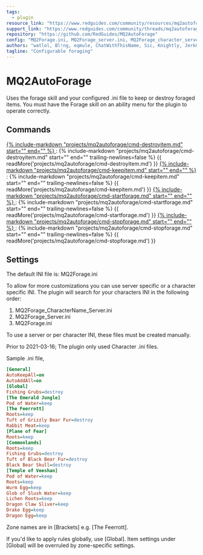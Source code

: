 ```yaml
---
tags:
  - plugin
resource_link: "https://www.redguides.com/community/resources/mq2autoforage.99/"
support_link: "https://www.redguides.com/community/threads/mq2autoforage.29773/"
repository: "https://github.com/RedGuides/MQ2AutoForage"
config: "MQ2Forage.ini, MQ2Forage_server.ini, MQ2Forage_character_server.ini"
authors: "watlol, Bl!ng, eqmule, ChatWithThisName, Sic, Knightly, JerkChicken, GoldenFrog"
tagline: "Configurable foraging"
---
```


# MQ2AutoForage
<!--desc-start-->
Uses the forage skill and your configured .ini file to keep or destroy foraged items. You must have the Forage skill on an ability menu for the plugin to operate correctly.
<!--desc-end-->

## Commands

<a href="cmd-destroyitem/">
{% 
  include-markdown "projects/mq2autoforage/cmd-destroyitem.md" 
  start="<!--cmd-syntax-start-->" 
  end="<!--cmd-syntax-end-->" 
%}
</a>
:    {% include-markdown "projects/mq2autoforage/cmd-destroyitem.md" 
        start="<!--cmd-desc-start-->" 
        end="<!--cmd-desc-end-->" 
        trailing-newlines=false 
     %} {{ readMore('projects/mq2autoforage/cmd-destroyitem.md') }}

<a href="cmd-keepitem/">
{% 
  include-markdown "projects/mq2autoforage/cmd-keepitem.md" 
  start="<!--cmd-syntax-start-->" 
  end="<!--cmd-syntax-end-->" 
%}
</a>
:    {% include-markdown "projects/mq2autoforage/cmd-keepitem.md" 
        start="<!--cmd-desc-start-->" 
        end="<!--cmd-desc-end-->" 
        trailing-newlines=false 
     %} {{ readMore('projects/mq2autoforage/cmd-keepitem.md') }}

<a href="cmd-startforage/">
{% 
  include-markdown "projects/mq2autoforage/cmd-startforage.md" 
  start="<!--cmd-syntax-start-->" 
  end="<!--cmd-syntax-end-->" 
%}
</a>
:    {% include-markdown "projects/mq2autoforage/cmd-startforage.md" 
        start="<!--cmd-desc-start-->" 
        end="<!--cmd-desc-end-->" 
        trailing-newlines=false 
     %} {{ readMore('projects/mq2autoforage/cmd-startforage.md') }}

<a href="cmd-stopforage/">
{% 
  include-markdown "projects/mq2autoforage/cmd-stopforage.md" 
  start="<!--cmd-syntax-start-->" 
  end="<!--cmd-syntax-end-->" 
%}
</a>
:    {% include-markdown "projects/mq2autoforage/cmd-stopforage.md" 
        start="<!--cmd-desc-start-->" 
        end="<!--cmd-desc-end-->" 
        trailing-newlines=false 
     %} {{ readMore('projects/mq2autoforage/cmd-stopforage.md') }}

## Settings

The default INI file is: MQ2Forage.ini

To allow for more customizations you can use server specific or a character specific INI. The plugin will search for your characters INI in the following order:

1. MQ2Forage_CharacterName_Server.ini
2. MQ2Forage_Server.ini
3. MQ2Forage.ini

To use a server or per character INI, these files must be created manually.

Prior to 2021-03-16; The plugin only used Character .ini files.

Sample .ini file,

```ini
[General]
AutoKeepAll=on
AutoAddAll=on
[Global]
Fishing Grubs=destroy
[The Emerald Jungle]
Pod of Water=keep
[The Feerrott]
Roots=keep
Tuft of Grizzly Bear Fur=destroy
Rabbit Meat=keep
[Plane of Fear]
Roots=keep
[Commonlands]
Roots=keep
Fishing Grubs=destroy
Tuft of Black Bear Fur=destroy
Black Bear Skull=destroy
[Temple of Veeshan]
Pod of Water=keep
Roots=keep
Wurm Egg=keep
Glob of Slush Water=keep
Lichen Roots=keep
Dragon Claw Sliver=keep
Drake Egg=keep
Dragon Egg=keep
```

Zone names are in [Brackets] e.g. [The Feerrott]. 

If you'd like to apply rules globally, use [Global]. Item settings under [Global] will be overruled by zone-specific settings.
